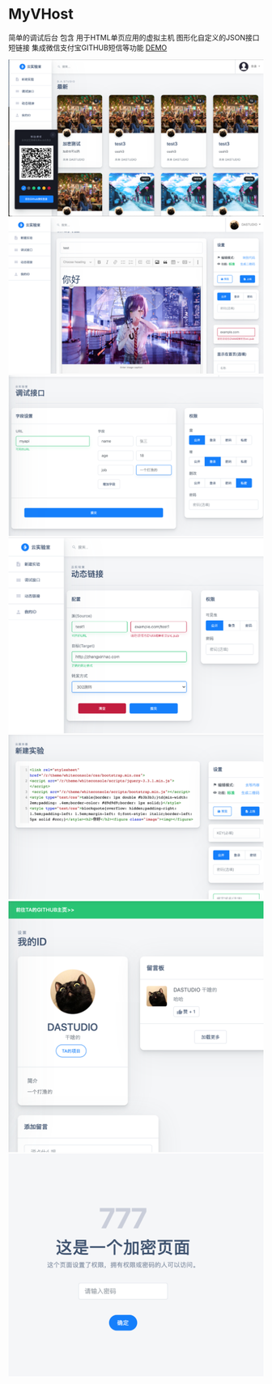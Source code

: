 # MyVHost
简单的调试后台 包含
用于HTML单页应用的虚拟主机
图形化自定义的JSON接口
短链接
 集成微信支付宝GITHUB短信等功能
[DEMO](https://lab.zhangxinhao.com)


![1](https://raw.githubusercontent.com/DASTUDIO/MyVHost/master/img/1.png)
![1](https://raw.githubusercontent.com/DASTUDIO/MyVHost/master/img/2.png)
![1](https://raw.githubusercontent.com/DASTUDIO/MyVHost/master/img/3.png)
![1](https://raw.githubusercontent.com/DASTUDIO/MyVHost/master/img/4.png)
![1](https://raw.githubusercontent.com/DASTUDIO/MyVHost/master/img/5.png)
![1](https://raw.githubusercontent.com/DASTUDIO/MyVHost/master/img/6.png)
![1](https://raw.githubusercontent.com/DASTUDIO/MyVHost/master/img/7.png)